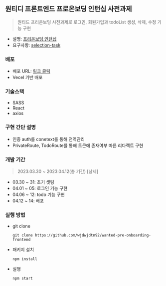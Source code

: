 ## 원티디 프론트엔드 프로온보딩 인턴십 사전과제

> 원티드 프리온보딩 사전과제로 로그인, 회원가입과 todoList 생성, 삭제, 수정 기능 구현

- 설명: [프리온보딩 인턴십](https://www.wanted.co.kr/events/pre_ob_fe_10)
- 요구사항: [selection-task](https://github.com/walking-sunset/selection-task)

### 배포

- 배포 URL: [링크 클릭](https://wanted-pre-onboarding-frontend-opal.vercel.app/)
- Vecel 기반 배포

### 기술스택

- SASS
- React
- axios

### 구현 간단 설명

- 인증 auth를 conetext를 통해 전역관리
- PrivateRoute, TodoRoute를 통해 토큰에 존재여부 따른 리다랙트 구현

### 개발 기간

> 2023.03.30 ~ 2023.04.12(총 기간) [상세]

- 03.30 ~ 31: 초기 셋팅
- 04.01 ~ 05: 로그인 기능 구현
- 04.06 ~ 12: todo 기능 구현
- 04.12 ~ 14: 배포

### 실행 방법

- git clone

  ```
  git clone https://github.com/wjdwjdtn92/wanted-pre-onboarding-frontend
  ```

- 패키지 설치

  ```
  npm install
  ```

- 실행
  ```
  npm start
  ```
